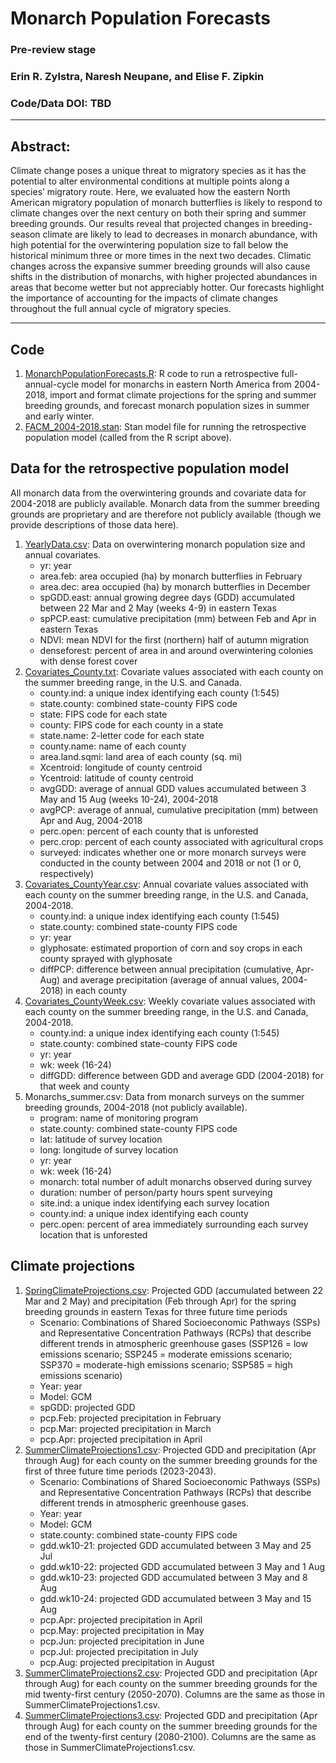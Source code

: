 #  Monarch Population Forecasts

### Pre-review stage

### Erin R. Zylstra, Naresh Neupane, and Elise F. Zipkin

### Code/Data DOI: TBD
_______________________________________________________________________________________________________________________________________

## Abstract:
Climate change poses a unique threat to migratory species as it has the potential to alter environmental conditions at multiple points along a species’ migratory route. Here, we evaluated how the eastern North American migratory population of monarch butterflies is likely to respond to climate changes over the next century on both their spring and summer breeding grounds. Our results reveal that projected changes in breeding-season climate are likely to lead to decreases in monarch abundance, with high potential for the overwintering population size to fall below the historical minimum three or more times in the next two decades. Climatic changes across the expansive summer breeding grounds will also cause shifts in the distribution of monarchs, with higher projected abundances in areas that become wetter but not appreciably hotter. Our forecasts highlight the importance of accounting for the impacts of climate changes throughout the full annual cycle of migratory species.
_______________________________________________________________________________________________________________________________________

## Code
1. [MonarchPopulationForecasts.R](Code/MonarchPopulationForecasts.R): R code to run a retrospective full-annual-cycle model for monarchs in eastern North America from 2004-2018, import and format climate projections for the spring and summer breeding grounds, and forecast monarch population sizes in summer and early winter. 
2. [FACM_2004-2018.stan](Code/FACM_2004-2018.stan): Stan model file for running the retrospective population model (called from the R script above). 

## Data for the retrospective population model
All monarch data from the overwintering grounds and covariate data for 2004-2018 are publicly available.  Monarch data from the summer breeding grounds are proprietary and are therefore not publicly available (though we provide descriptions of those data here).  
1. [YearlyData.csv](Data/Monarchs_winter.csv): Data on overwintering monarch population size and annual covariates. 
    - yr: year 
    - area.feb: area occupied (ha) by monarch butterflies in February
    - area.dec: area occupied (ha) by monarch butterflies in December
    - spGDD.east: annual growing degree days (GDD) accumulated between 22 Mar and 2 May (weeks 4-9) in eastern Texas
    - spPCP.east: cumulative precipitation (mm) between Feb and Apr in eastern Texas
    - NDVI: mean NDVI for the first (northern) half of autumn migration
    - denseforest: percent of area in and around overwintering colonies with dense forest cover
2. [Covariates_County.txt](Data/Covariates_County.txt): Covariate values associated with each county on the summer breeding range, in the U.S. and Canada.
    - county.ind: a unique index identifying each county (1:545)
    - state.county: combined state-county FIPS code
    - state: FIPS code for each state
    - county: FIPS code for each county in a state
    - state.name: 2-letter code for each state
    - county.name: name of each county
    - area.land.sqmi: land area of each county (sq. mi)
    - Xcentroid: longitude of county centroid
    - Ycentroid: latitude of county centroid
    - avgGDD: average of annual GDD values accumulated between 3 May and 15 Aug (weeks 10-24), 2004-2018
    - avgPCP: average of annual, cumulative precipitation (mm) between Apr and Aug, 2004-2018
    - perc.open: percent of each county that is unforested
    - perc.crop: percent of each county associated with agricultural crops
    - surveyed: indicates whether one or more monarch surveys were conducted in the county between 2004 and 2018 or not (1 or 0, respectively)
3. [Covariates_CountyYear.csv](Data/Covariates_CountyYear.csv): Annual covariate values associated with each county on the summer breeding range, in the U.S. and Canada, 2004-2018.
    - county.ind: a unique index identifying each county (1:545)
    - state.county: combined state-county FIPS code
    - yr: year
    - glyphosate: estimated proportion of corn and soy crops in each county sprayed with glyphosate
    - diffPCP: difference between annual precipitation (cumulative, Apr-Aug) and average precipitation (average of annual values, 2004-2018) in each county
4. [Covariates_CountyWeek.csv](Data/Covariates_CountyWeek.csv): Weekly covariate values associated with each county on the summer breeding range, in the U.S. and Canada, 2004-2018.
    - county.ind: a unique index identifying each county (1:545)
    - state.county: combined state-county FIPS code
    - yr: year
    - wk: week (16-24)
    - diffGDD: difference between GDD and average GDD (2004-2018) for that week and county
5. Monarchs_summer.csv: Data from monarch surveys on the summer breeding grounds, 2004-2018 (not publicly available). 
    - program: name of monitoring program
    - state.county: combined state-county FIPS code
    - lat: latitude of survey location
    - long: longitude of survey location
    - yr: year
    - wk: week (16-24)
    - monarch: total number of adult monarchs observed during survey
    - duration: number of person/party hours spent surveying
    - site.ind: a unique index identifying each survey location
    - county.ind: a unique index identifying each county
    - perc.open: percent of area immediately surrounding each survey location that is unforested 

## Climate projections
1. [SpringClimateProjections.csv](Data/SpringClimateProjections.csv): Projected GDD (accumulated between 22 Mar and 2 May) and precipitation (Feb through Apr) for the spring breeding grounds in eastern Texas for three future time periods
    - Scenario: Combinations of Shared Socioeconomic Pathways (SSPs) and Representative Concentration Pathways (RCPs) that describe different trends in atmospheric greenhouse gases (SSP126 = low emissions scenario; SSP245 = moderate emissions scenario; SSP370 = moderate-high emissions scenario; SSP585 = high emissions scenario)
    - Year: year
    - Model: GCM
    - spGDD: projected GDD
    - pcp.Feb: projected precipitation in February
    - pcp.Mar: projected precipitation in March
    - pcp.Apr: projected precipitation in April
2. [SummerClimateProjections1.csv](Data/SummerClimateProjections1.csv): Projected GDD and precipitation (Apr through Aug) for each county on the summer breeding grounds for the first of three future time periods (2023-2043).
    - Scenario: Combinations of Shared Socioeconomic Pathways (SSPs) and Representative Concentration Pathways (RCPs) that describe different trends in atmospheric greenhouse gases.
    - Year: year
    - Model: GCM
    - state.county: combined state-county FIPS code
    - gdd.wk10-21: projected GDD accumulated between 3 May and 25 Jul
    - gdd.wk10-22: projected GDD accumulated between 3 May and 1 Aug
    - gdd.wk10-23: projected GDD accumulated between 3 May and 8 Aug
    - gdd.wk10-24: projected GDD accumulated between 3 May and 15 Aug
    - pcp.Apr: projected precipitation in April
    - pcp.May: projected precipitation in May
    - pcp.Jun: projected precipitation in June
    - pcp.Jul: projected precipitation in July
    - pcp.Aug: projected precipitation in August
3. [SummerClimateProjections2.csv](Data/SummerClimateProjections2.csv): Projected GDD and precipitation (Apr through Aug) for each county on the summer breeding grounds for the mid twenty-first century (2050-2070). Columns are the same as those in SummerClimateProjections1.csv.
4. [SummerClimateProjections3.csv](Data/SummerClimateProjections3.csv): Projected GDD and precipitation (Apr through Aug) for each county on the summer breeding grounds for the end of the twenty-first century (2080-2100). Columns are the same as those in SummerClimateProjections1.csv.
